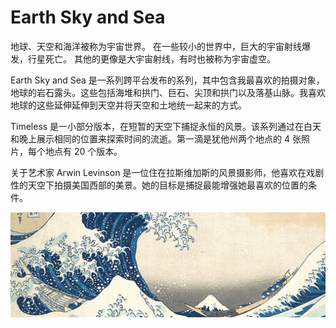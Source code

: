 # Earth Sky and Sea

地球、天空和海洋被称为宇宙世界。 在一些较小的世界中，巨大的宇宙射线爆发，行星死亡。 其他的更像是大宇宙射线，有时也被称为宇宙虚空。

Earth Sky and Sea 是一系列跨平台发布的系列，其中包含我最喜欢的拍摄对象，地球的岩石露头。这些包括海堆和拱门、巨石、尖顶和拱门以及落基山脉。我喜欢地球的这些延伸延伸到天空并将天空和土地统一起来的方式。

Timeless 是一小部分版本，在短暂的天空下捕捉永恒的风景。该系列通过在白天和晚上展示相同的位置来探索时间的流逝。第一滴是犹他州两个地点的 4 张照片，每个地点有 20 个版本。

关于艺术家 Arwin Levinson 是一位住在拉斯维加斯的风景摄影师，他喜欢在戏剧性的天空下拍摄美国西部的美景。她的目标是捕捉最能增强她最喜欢的位置的条件。

![NFT ](1080x360.jpg)




